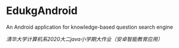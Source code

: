 # EdukgAndroid

An Android application for knowledge-based question search engine

*清华大学计算机系2020大二java小学期大作业（安卓智能教育应用）*

